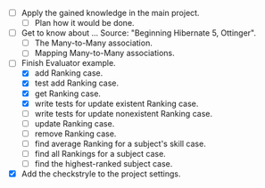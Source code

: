 - [ ] Apply the  gained knowledge in the main project.
   - [ ] Plan how it would be done.
- [ ] Get to know about ...
   Source: "Beginning Hibernate 5, Ottinger".
   - [ ] The Many-to-Many association.
   - [ ] Mapping Many-to-Many associations.
- [ ] Finish Evaluator example.
   - [X] add Ranking case.
   - [X] test add Ranking case.
   - [X] get Ranking case.
   - [X] write tests for update existent Ranking case.
   - [ ] write tests for update nonexistent Ranking case.
   - [ ] update Ranking case.
   - [ ] remove Ranking case.
   - [ ] find average Ranking for a subject's skill case.
   - [ ] find all Rankings for a subject case.
   - [ ] find the highest-ranked subject case.
- [X] Add the checkstryle to the project settings.
